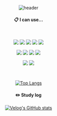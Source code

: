 <div align="center"> 
  
![header](https://capsule-render.vercel.app/api?type=waving&color=gradient&height=300&section=header&text=FrontEnd%20Developer&fontSize=70&animation=fadeIn&fontAlignY=38&desc=Hello%20I'm%20Hoonsbory)
  
####  :clipboard: I can use...
 <br/>
  
<img src="https://img.shields.io/badge/typescript-3178C6?style=for-the-badge&logo=typescript&logoColor=white"> <img src="https://img.shields.io/badge/JavaScript-F7DF1E?style=for-the-badge&logo=JavaScript&logoColor=white"> 
<img src="https://img.shields.io/badge/HTML5-E34F26?style=for-the-badge&logo=HTML5&logoColor=white"> <img src="https://img.shields.io/badge/CSS3-1572B6?style=for-the-badge&logo=CSS3&logoColor=white"> 
 <img src="https://img.shields.io/badge/styledcomponents-DB7093?style=for-the-badge&logo=styledcomponents&logoColor=white"> 

<img src="https://img.shields.io/badge/nextjs-000000?style=for-the-badge&logo=nextdotjs&logoColor=white"> <img src="https://img.shields.io/badge/react-129ddb?style=for-the-badge&logo=react&logoColor=white">
<img src="https://img.shields.io/badge/MySQL-4479A1?style=for-the-badge&logo=MySQL&logoColor=white"> <img src="https://img.shields.io/badge/nodejs-339933?style=for-the-badge&logo=nodedotjs&logoColor=white"> 


 

<img src="https://img.shields.io/badge/github-181717?style=for-the-badge&logo=github&logoColor=white"> <img src="https://img.shields.io/badge/VSC-007ACC?style=for-the-badge&logo=VisualStudioCode&logoColor=white">




 
   <br/>
   
  
[![Top Langs](https://github-readme-stats.vercel.app/api/top-langs/?username=hoonsbory&layout=compact)](https://github.com/anuraghazra/github-readme-stats)

  #### :pencil2: Study log 

  
[![Velog's GitHub stats](https://velog-readme-stats.vercel.app/api?name=hoonsbory&color=white&tag=canvas)](https://velog.io/@hoonsbory/offscreencanvas)
</div>
</div>
<!--
**hoonsbory/hoonsbory** is a ✨ _special_ ✨ repository because its `README.md` (this file) appears on your GitHub profile.

Here are some ideas to get you started:

- 🔭 I’m currently working on ...
- 🌱 I’m currently learning ...
- 👯 I’m looking to collaborate on ...
- 🤔 I’m looking for help with ...
- 💬 Ask me about ...
- 📫 How to reach me: ...
- 😄 Pronouns: ...
- ⚡ Fun fact: ...
-->
